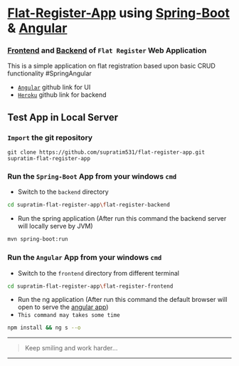 # [Flat-Register-App](https://registerflat.netlify.app/home "See The App Live") using [Spring-Boot](https://docs.spring.io/spring-boot/docs/current/reference/htmlsingle/) & [Angular](https://angular.io/docs)

### [Frontend](https://registerflat.netlify.app/ "see the UI deployment in netlify") and [Backend](https://registerflat.herokuapp.com/ "see the server deployment in heroku") of `Flat Register` Web Application
This is a simple application on flat registration based upon basic CRUD functionality #SpringAngular

- [`Angular`](https://github.com/supratim531/flat-register-netlify.git "You can git-clone the source code of frontend from this link") github link for UI
- [`Heroku`](https://git.heroku.com/registerflat.git "You can git-clone the source code of backend from this link") github link for backend

## Test App in Local Server

### `Import` the git repository
```terminal
git clone https://github.com/supratim531/flat-register-app.git supratim-flat-register-app
```

### Run the `Spring-Boot` App from your windows `cmd`
- Switch to the `backend` directory
```bash
cd supratim-flat-register-app\flat-register-backend
```
- Run the spring application (After run this command the backend server will locally serve by JVM)
```bash
mvn spring-boot:run
```

### Run the `Angular` App from your windows `cmd`
- Switch to the `frontend` directory from different terminal
```bash
cd supratim-flat-register-app\flat-register-frontend
```
- Run the ng application (After run this command the default browser will open to serve the [angular app](http://localhost:4200 "By default Angular CLI ng serve command uses port 4200 to run the application in localhost"))
- `This command may takes some time`
```bash
npm install && ng s --o
```
***
>Keep smiling and work harder...
***
